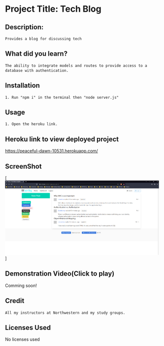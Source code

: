 
# Project Title: Tech Blog
## Description:
    Provides a blog for discussing tech
## What did you learn?
    The ability to integrate models and routes to provide access to a database with authentication.
## Installation
    1. Run "npm i" in the terminal then "node server.js"
## Usage
    1. Open the heroku link.
## Heroku link to view deployed project
https://peaceful-dawn-10531.herokuapp.com/
## ScreenShot
[![Demo Video](https://raw.githubusercontent.com/IIMacGyverII/Tech_Blog/main/techBlogSSpng.png)]
## Demonstration Video(Click to play)
Comming soon!
## Credit
    All my instructors at Northwestern and my study groups.
## Licenses Used
No licenses used
